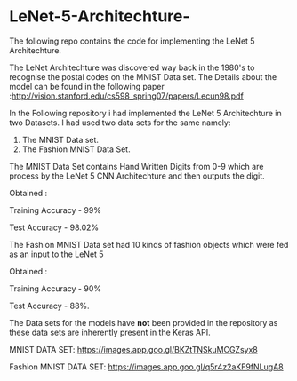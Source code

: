 # LeNet-5-Architechture-
The following repo contains the code for implementing the LeNet 5 Architechture.

The LeNet Architechture was discovered way back in the 1980's to recognise the postal codes on the MNIST Data set.
The Details about the model can be found in the following paper :http://vision.stanford.edu/cs598_spring07/papers/Lecun98.pdf

In the Following repository i had implemented the LeNet 5 Architechture in two Datasets.
I had used two data sets for the same namely:
1) The MNIST Data set.
2) The Fashion MNIST Data Set.

The MNIST Data Set contains Hand Written Digits from 0-9 which are process by the LeNet 5 CNN Architechture and then outputs the digit.

 Obtained :
 
 Training Accuracy - 99%
 
 Test Accuracy     - 98.02%
 
The Fashion MNIST Data set had 10 kinds of fashion objects which were fed as an input to the LeNet 5
 
 Obtained :
  
  Training Accuracy - 90%
  
  Test Accuracy - 88%.

The Data sets for the models have **not** been provided in the repository as these data sets are inherently present in the Keras API.

MNIST DATA SET:
https://images.app.goo.gl/BKZtTNSkuMCGZsyx8

Fashion MNIST DATA SET:
https://images.app.goo.gl/q5r4z2aKF9fNLugA8
